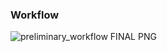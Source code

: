 ### Workflow

![preliminary_workflow FINAL PNG](https://github.com/roissyahf/Intelligo-DS-2023/assets/94748266/d266c298-5fec-4c93-9718-fbf3401bb06b)